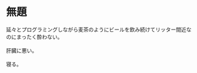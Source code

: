 # <!--:ja-->無題<!--:-->
<!--:ja-->延々とプログラミングしながら麦茶のようにビールを飲み続けてリッター間近なのにまったく酔わない。<br />
<br />
肝臓に悪い。<br />
<br />
寝る。<!--:-->
